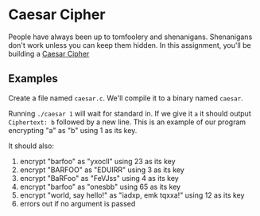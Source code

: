 # Caesar Cipher

People have always been up to tomfoolery and shenanigans. Shenanigans don't work unless you can keep them hidden. In this assignment, you'll be building a [Caesar Cipher](https://en.wikipedia.org/wiki/Caesar_cipher)

## Examples

Create a file named `caesar.c`. We'll compile it to a binary named `caesar`.

Running `./caesar 1` will wait for standard in. If we give it `a` it should output `Ciphertext: b` followed by a new line.
This is an example of our program encrypting "a" as "b" using 1 as its key.

It should also:
1. encrypt "barfoo" as "yxocll" using 23 as its key
2. encrypt "BARFOO" as "EDUIRR" using 3 as its key
3. encrypt "BaRFoo" as "FeVJss" using 4 as its key
4. encrypt "barfoo" as "onesbb" using 65 as its key
5. encrypt "world, say hello!" as "iadxp, emk tqxxa!" using 12 as its key
6. errors out if no argument is passed
